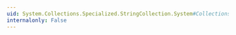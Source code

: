 ```yaml
---
uid: System.Collections.Specialized.StringCollection.System#Collections#ICollection#CopyTo(System.Array,System.Int32)
internalonly: False
---
```

